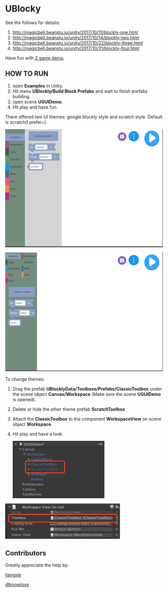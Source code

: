 # UBlocky

See the follows for details:

1. http://magicbell.beanstu.io/unity/2017/10/11/blockly-one.html
2. http://magicbell.beanstu.io/unity/2017/10/14/blockly-two.html
3. http://magicbell.beanstu.io/unity/2017/10/22/blockly-three.html
4. http://magicbell.beanstu.io/unity/2017/10/31/blockly-four.html


Have fun with [2 game demo](https://github.com/imagicbell/ublocklygame).

## HOW TO RUN

1. open **Examples** in Unity.
2. Hit menu **UBlockly/Build Block Prefabs** and wait to finish prefabs building.
3. open scene **UGUIDemo**.
4. Hit play and have fun. 

There offered two UI themes: google blockly style and scratch style. Default is scratch(I prefer~).

![](Doc/google_ui.png)

![](Doc/sratch_ui.png)

To change themes:

1. Drag the prefab **UBlocklyData/Toolboxs/Prefabs/ClassicToolbox** under the scene object **Canvas/Workspace** (Make sure the scene **UGUIDemo** is opened).

2. Delete or hide the other theme prefab **ScratchToolbox**.

3. Attach the **ClassicToolbox** to the component **WorkspaceView** on scene object **Workspace**.

4. Hit play and have a look.

   ![](Doc/changeui_1.png)

![](Doc/changeui_2.png)



## Contributors

Greatly appreciate the help by:

[liangxie](https://github.com/liangxieq)

[dtknowlove](https://github.com/dtknowlove)

